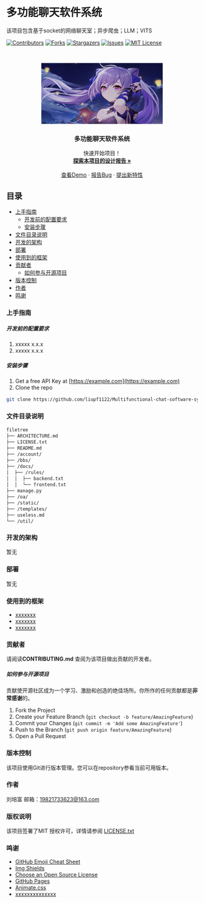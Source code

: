 

# 多功能聊天软件系统

该项目包含基于socket的网络聊天室；异步爬虫；LLM；VITS

<!-- PROJECT SHIELDS -->

[![Contributors][contributors-shield]][contributors-url]
[![Forks][forks-shield]][forks-url]
[![Stargazers][stars-shield]][stars-url]
[![Issues][issues-shield]][issues-url]
[![MIT License][license-shield]][license-url]

<!-- PROJECT LOGO -->
<br />

<p align="center">
  <a href="https://github.com/liupf1122/Multifunctional-chat-software-system/main/">
    <img src="images/%E5%88%BB%E6%99%B4%E8%83%8C%E6%99%AF.png" alt="Logo" width="320" height="160">
  </a>

  <h3 align="center">多功能聊天软件系统</h3>
  <p align="center">
    快速开始项目！
    <br />
    <a href="https://github.com/liupf1122/Multifunctional-chat-software-system/blob/main/%E8%AE%BE%E8%AE%A1%E6%8A%A5%E5%91%8A.pdf"><strong>探索本项目的设计报告 »</strong></a>
    <br />
    <br />
    <a href="https://github.com/liupf1122/Multifunctional-chat-software-system/main/%E8%AE%BE%E8%AE%A1%E6%8A%A5%E5%91%8A.pdf">查看Demo</a>
    ·
    <a href="https://github.com/liupf1122/Multifunctional-chat-software-system/issues">报告Bug</a>
    ·
    <a href="https://github.com/liupf1122/Multifunctional-chat-software-system/issues">提出新特性</a>
  </p>

</p>


 
## 目录

- [上手指南](#上手指南)
  - [开发前的配置要求](#开发前的配置要求)
  - [安装步骤](#安装步骤)
- [文件目录说明](#文件目录说明)
- [开发的架构](#开发的架构)
- [部署](#部署)
- [使用到的框架](#使用到的框架)
- [贡献者](#贡献者)
  - [如何参与开源项目](#如何参与开源项目)
- [版本控制](#版本控制)
- [作者](#作者)
- [鸣谢](#鸣谢)

### 上手指南




##### 开发前的配置要求

1. xxxxx x.x.x
2. xxxxx x.x.x

##### **安装步骤**

1. Get a free API Key at [https://example.com](https://example.com)
2. Clone the repo

```sh
git clone https://github.com/liupf1122/Multifunctional-chat-software-system.git
```

### 文件目录说明

```
filetree 
├── ARCHITECTURE.md
├── LICENSE.txt
├── README.md
├── /account/
├── /bbs/
├── /docs/
│  ├── /rules/
│  │  ├── backend.txt
│  │  └── frontend.txt
├── manage.py
├── /oa/
├── /static/
├── /templates/
├── useless.md
└── /util/

```





### 开发的架构 

暂无

### 部署

暂无

### 使用到的框架

- [xxxxxxx](https://getbootstrap.com)
- [xxxxxxx](https://jquery.com)
- [xxxxxxx](https://laravel.com)

### 贡献者

请阅读**CONTRIBUTING.md** 查阅为该项目做出贡献的开发者。

##### 如何参与开源项目

贡献使开源社区成为一个学习、激励和创造的绝佳场所。你所作的任何贡献都是**非常感谢**的。


1. Fork the Project
2. Create your Feature Branch (`git checkout -b feature/AmazingFeature`)
3. Commit your Changes (`git commit -m 'Add some AmazingFeature'`)
4. Push to the Branch (`git push origin feature/AmazingFeature`)
5. Open a Pull Request



### 版本控制

该项目使用Git进行版本管理。您可以在repository参看当前可用版本。

### 作者
刘培富 邮箱：19821733623@163.com

### 版权说明

该项目签署了MIT 授权许可，详情请参阅 [LICENSE.txt](https://github.com/liupf1122/Multifunctional-chat-software-system/blob/main/LICENSE)

### 鸣谢


- [GitHub Emoji Cheat Sheet](https://www.webpagefx.com/tools/emoji-cheat-sheet)
- [Img Shields](https://shields.io)
- [Choose an Open Source License](https://choosealicense.com)
- [GitHub Pages](https://pages.github.com)
- [Animate.css](https://daneden.github.io/animate.css)
- [xxxxxxxxxxxxxx](https://connoratherton.com/loaders)

<!-- links -->
[your-project-path]:liupf1122/Multifunctional-chat-software-system
[contributors-shield]: https://img.shields.io/github/contributors/liupf1122/Multifunctional-chat-software-system.svg?style=flat-square
[contributors-url]: https://github.com/liupf1122/Multifunctional-chat-software-system/graphs/contributors
[forks-shield]: https://img.shields.io/github/forks/liupf1122/Multifunctional-chat-software-system.svg?style=flat-square
[forks-url]: https://github.com/liupf1122/Multifunctional-chat-software-system/network/members
[stars-shield]: https://img.shields.io/github/stars/liupf1122/Multifunctional-chat-software-system.svg?style=flat-square
[stars-url]: https://github.com/liupf1122/Multifunctional-chat-software-system/stargazers
[issues-shield]: https://img.shields.io/github/issues/liupf1122/Multifunctional-chat-software-system.svg?style=flat-square
[issues-url]: https://img.shields.io/github/issues/liupf1122/Multifunctional-chat-software-system.svg
[license-shield]: https://img.shields.io/github/license/liupf1122/Multifunctional-chat-software-system.svg?style=flat-square
[license-url]: https://github.com/liupf1122/Multifunctional-chat-software-system/blob/main/LICENSE
[linkedin-shield]: https://img.shields.io/badge/-LinkedIn-black.svg?style=flat-square&logo=linkedin&colorB=555
[linkedin-url]: https://linkedin.com/in/shaojintian
